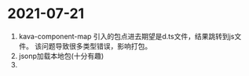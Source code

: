 # 2021-07-21
1. kava-component-map
引入的包点进去期望是d.ts文件，结果跳转到js文件。
该问题导致很多类型错误，影响打包。
2. jsonp加载本地包(十分有趣)
3. 